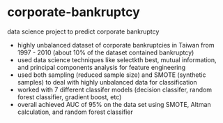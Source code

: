 # corporate-bankruptcy
data science project to predict corporate bankruptcy <br/>
- highly unbalanced dataset of corporate bankruptcies in Taiwan from 1997 - 2010 (about 10% of the dataset contained bankruptcy) <br/>
- used data science techniques like selectkth best, mutual information, and principal components analysis for feature engineering <br/>
- used both sampling (reduced sample size) and SMOTE (synthetic samples) to deal with highly unbalanced data for classification <br/>
- worked with 7 different classifer models (decision classifer, random forest classifier, gradient boost, etc) <br/>
- overall achieved AUC of 95% on the data set using SMOTE, Altman calculation, and random forest classifier
